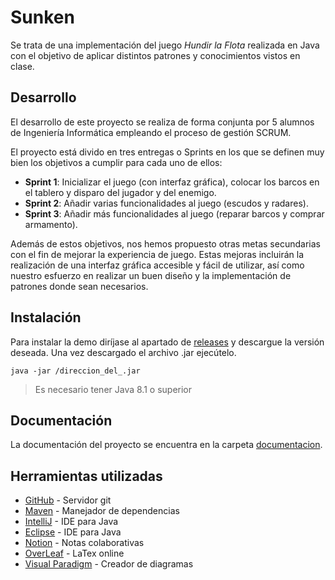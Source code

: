 # Sunken
Se trata de una implementación del juego *Hundir la Flota* realizada 
en Java con el objetivo de aplicar distintos patrones y conocimientos 
vistos en clase.

## Desarrollo
El desarrollo de este proyecto se realiza de forma conjunta por 5 alumnos de Ingeniería Informática
empleando el proceso de gestión SCRUM.

El proyecto está divido en tres entregas o Sprints en los que se definen muy bien los 
objetivos a cumplir para cada uno de ellos:

- **Sprint 1**: Inicializar el juego (con interfaz gráfica), colocar los barcos en el tablero y disparo del jugador y del enemigo.
- **Sprint 2**: Añadir varias funcionalidades al juego (escudos y radares).
- **Sprint 3**: Añadir más funcionalidades al juego (reparar barcos y comprar armamento).

Además de estos objetivos, nos hemos propuesto otras metas secundarias con el fin
de mejorar la experiencia de juego. Estas mejoras incluirán la realización de una
interfaz gráfica accesible y fácil de utilizar, así como nuestro esfuerzo en realizar
un buen diseño y la implementación de patrones donde sean necesarios.

## Instalación
Para instalar la demo diríjase al apartado de [releases](https://github.com/Strawberryai/Sunken/releases) y descargue la versión deseada.
Una vez descargado el archivo .jar ejecútelo.
~~~
java -jar /direccion_del_.jar
~~~

> Es necesario tener Java 8.1 o superior

## Documentación
La documentación del proyecto se encuentra en la carpeta [documentacion](https://github.com/Strawberryai/Sunken/tree/main/documentacion).

## Herramientas utilizadas
- [GitHub](https://github.com/) - Servidor git
- [Maven](https://maven.apache.org/) - Manejador de dependencias
- [IntelliJ](https://www.jetbrains.com/es-es/idea/) - IDE para Java
- [Eclipse](https://www.eclipse.org/) - IDE para Java
- [Notion](https://www.eclipse.org/) - Notas colaborativas
- [OverLeaf](https://es.overleaf.com/) - LaTex online
- [Visual Paradigm](https://www.visual-paradigm.com/) - Creador de diagramas